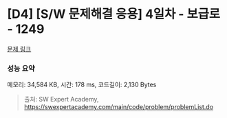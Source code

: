 # [D4] [S/W 문제해결 응용] 4일차 - 보급로 - 1249 

[문제 링크](https://swexpertacademy.com/main/code/problem/problemDetail.do?contestProbId=AV15QRX6APsCFAYD) 

### 성능 요약

메모리: 34,584 KB, 시간: 178 ms, 코드길이: 2,130 Bytes



> 출처: SW Expert Academy, https://swexpertacademy.com/main/code/problem/problemList.do